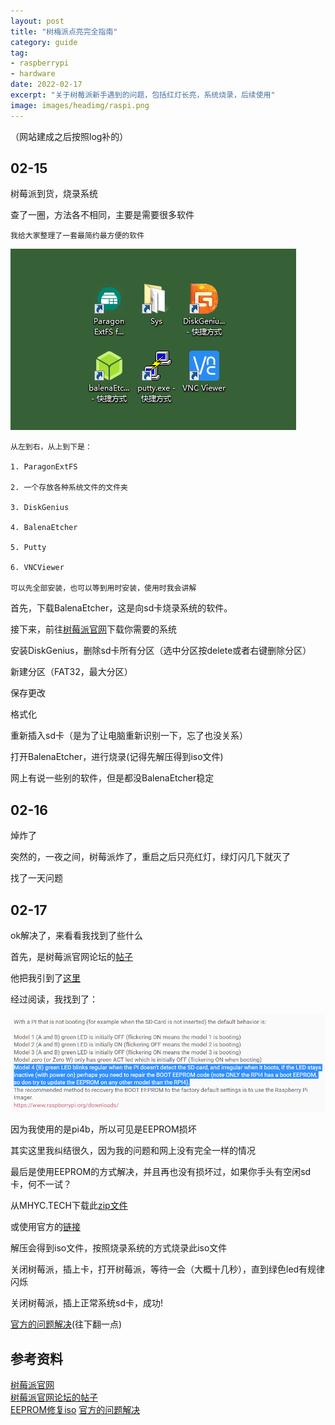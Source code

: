 ```yaml
---
layout: post
title: "树梅派点亮完全指南"
category: guide
tag: 
- raspberrypi
- hardware
date: 2022-02-17
excerpt: "关于树莓派新手遇到的问题，包括红灯长亮，系统烧录，后续使用"
image: images/headimg/raspi.png
---
```


（网站建成之后按照log补的）

## 02-15

树莓派到货，烧录系统

查了一圈，方法各不相同，主要是需要很多软件

```
我给大家整理了一套最简约最方便的软件
```
![树莓派使用软件套餐](/images/post/2022-02-17-01.png)
```
从左到右，从上到下是：

1. ParagonExtFS

2. 一个存放各种系统文件的文件夹

3. DiskGenius

4. BalenaEtcher

5. Putty

6. VNCViewer

可以先全部安装，也可以等到用时安装，使用时我会讲解
```

首先，下载BalenaEtcher，这是向sd卡烧录系统的软件。

接下来，前往[树莓派官网](https://raspberrypi.org)下载你需要的系统

安装DiskGenius，删除sd卡所有分区（选中分区按delete或者右键删除分区）

新建分区（FAT32，最大分区）

保存更改

格式化

重新插入sd卡（是为了让电脑重新识别一下，忘了也没关系）

打开BalenaEtcher，进行烧录(记得先解压得到iso文件)

网上有说一些别的软件，但是都没BalenaEtcher稳定

## 02-16

焯炸了

突然的，一夜之间，树莓派炸了，重启之后只亮红灯，绿灯闪几下就灭了

找了一天问题

## 02-17

ok解决了，来看看我找到了些什么

首先，是树莓派官网论坛的[帖子](https://forums.raspberrypi.com/viewtopic.php?p=1971581&hilit=red+light#p1971581)

他把我引到了[这里](https://forums.raspberrypi.com/viewtopic.php?f=28&t=58151)

经过阅读，我找到了：

![官方问题描述](/images/post/2022-02-17-02.png)

因为我使用的是pi4b，所以可见是EEPROM损坏

其实这里我纠结很久，因为我的问题和网上没有完全一样的情况

最后是使用EEPROM的方式解决，并且再也没有损坏过，如果你手头有空闲sd卡，何不一试？

从MHYC.TECH下载此[zip文件](/assets/files/uploads/rpi-boot-eeprom-recovery-2022-01-25-vl805-000138a1-sd.zip)

或使用官方的[链接](https://github.com/raspberrypi/rpi-eeprom/)

解压会得到iso文件，按照烧录系统的方式烧录此iso文件

关闭树莓派，插上卡，打开树莓派，等待一会（大概十几秒），直到绿色led有规律闪烁

关闭树莓派，插上正常系统sd卡，成功!

[官方的问题解决](https://www.raspberrypi.com/documentation/computers/raspberry-pi.html#raspberry-pi-4-boot-eeprom)(往下翻一点)

## 参考资料

[树莓派官网](https://raspberrypi.org)  
[树莓派官网论坛的帖子](https://forums.raspberrypi.com/viewtopic.php?p=1971581&hilit=red+light#p1971581)  
[EEPROM修复iso](https://github.com/raspberrypi/rpi-eeprom/)
[官方的问题解决](https://www.raspberrypi.com/documentation/computers/raspberry-pi.html#raspberry-pi-4-boot-eeprom)

